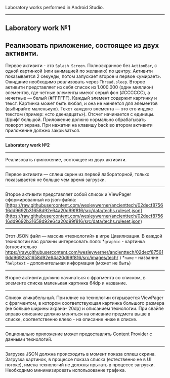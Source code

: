 Laboratory works performed in Android Studio.
***
**Laboratory work №1**
---
Реализовать приложение, состоящее из двух активити.
---
Первое активити - это `Splash Screen`. Полноэкранное без `ActionBar`, c одной картинкой (или анимацией по желанию) по центру. Активити показывается 2 секунды, потом запускает второе и первое «умирает». Ожидание необходимо реализовать через `Thread.sleep`.
Второе активити представляет из себя список из 1.000.000 (один миллион) элементов, где четные элементы имеют серый фон (#CCCCCC), а нечетные — белый (#FFFFFF). Каждый элемент содержит картинку и текст. Картинка может быть любая, и она не  меняется для элементов (выбирайте маленькую). Текст каждого элемента — это его индекс текстом (пример: «cто двенадцать»). Отсчет начинается с единицы. Шрифт большой.
Приложение должно нормально обрабатывать поворот экрана. При нажатии на клавишу back во втором активити приложение должно закрываться.
***
**Laboratory work №2**
***
Реализовать приложение, состоящее из двух активити.
***
Первое активити — сплеш скрин из первой лабораторной, только показывается не больше чем время загрузки.
***
Второе активити представляет собой список и ViewPager сформированный из json-файла: [https://raw.githubusercontent.com/wesleywerner/ancienttech/02decf875616dd9692b31658d92e64a20d99f816/src/data/techs.ruleset.json](https://raw.githubusercontent.com/wesleywerner/ancienttech/02decf875616dd9692b31658d92e64a20d99f816/src/data/techs.ruleset.json)
***
Этот JSON файл — массив «технологий» в игре Цивилизация. В каждой технологии вас должны интересовать поля:
*`graphic` - картинка (относительно https://raw.githubusercontent.com/wesleywerner/ancienttech/02decf875616dd9692b31658d92e64a20d99f816/src/images/tech/ )
*`name` - название
*`helptext` - дополнительная информация (может не быть)
***
Второе активити должно начинаться с фрагмента со списком, в элементе списка
маленькая картинка 64dp и название.
***
Список кликабельный. При клике на технологии открывается ViewPager c фрагментом,
в котором соответствующая картинка большого размера (не больше ширины экрана-
20dp) и описанием технологии. При свайпе вправо описание должно меняться на
описание предмета выше в списке, соответственно влево - на описание ниже в списке.
***
Опционально приложение может предоставлять Content Provider с данными
технологий.
***
Загрузка JSON должна происходить в момент показа сплеш скрина. Загрузка картинок,
в процессе показа списка (естественно не в UI потоке), имена технологий не должны
прыгать в процессе загрузки. Необходимо минимизировать использование трафика.
